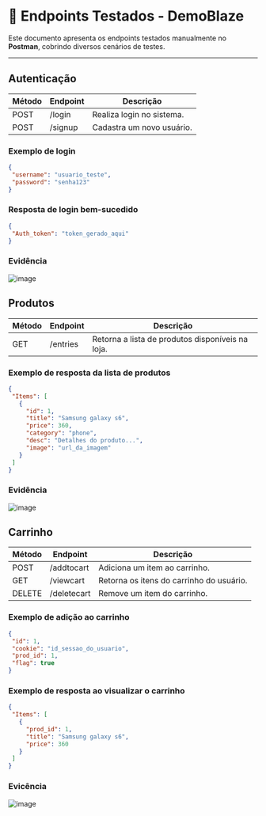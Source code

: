 # 📌 Endpoints Testados - DemoBlaze

Este documento apresenta os endpoints testados manualmente no **Postman**, cobrindo diversos cenários de testes.

---

## Autenticação
 | Método | Endpoint  | Descrição |
 |--------|----------|-----------|
 | POST | /login | Realiza login no sistema. |
 | POST | /signup | Cadastra um novo usuário. |
 
 ### Exemplo de login
 ```json
 {
  "username": "usuario_teste",
  "password": "senha123"
 }
 ```
 ### Resposta de login bem-sucedido
 ```json
 {
  "Auth_token": "token_gerado_aqui"
 }
 ```
### Evidência
![image](https://github.com/user-attachments/assets/c4334b52-3c0f-4680-9969-ccd945a20ce9)

## Produtos
 | Método | Endpoint      | Descrição |
 |--------|-------------|-----------|
 | GET  | /entries  | Retorna a lista de produtos disponíveis na loja. |

 ### Exemplo de resposta da lista de produtos
 ```json
 {
  "Items": [
    {
      "id": 1,
      "title": "Samsung galaxy s6",
      "price": 360,
      "category": "phone",
      "desc": "Detalhes do produto...",
      "image": "url_da_imagem"
    }
  ]
 }
 ```
### Evidência
![image](https://github.com/user-attachments/assets/15a4c49b-b49d-4efd-b586-57582c3021b5)

## Carrinho
| Método | Endpoint       | Descrição |
 |--------|--------------|-----------|
 | POST | /addtocart | Adiciona um item ao carrinho. |
 | GET  | /viewcart  | Retorna os itens do carrinho do usuário. |
 | DELETE | /deletecart | Remove um item do carrinho. |

 ### Exemplo de adição ao carrinho
 ```json
 {
  "id": 1,
  "cookie": "id_sessao_do_usuario",
  "prod_id": 1,
  "flag": true
 }
 ```
 ### Exemplo de resposta ao visualizar o carrinho
 ```json
 {
  "Items": [
    {
      "prod_id": 1,
      "title": "Samsung galaxy s6",
      "price": 360
    }
  ]
 }
 ```
### Evicência
![image](https://github.com/user-attachments/assets/2874ccdd-5b0a-4dde-85eb-e1665094a27e)
